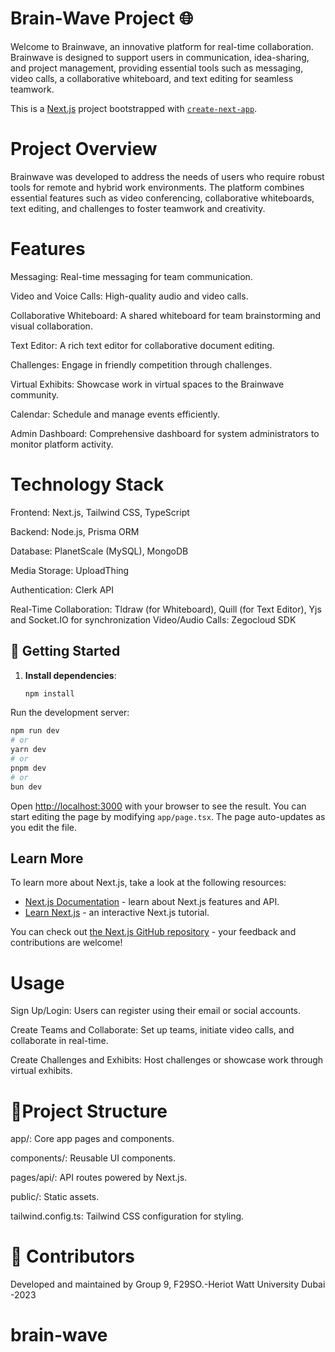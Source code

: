 # Brain-Wave Project 🌐
Welcome to Brainwave, an innovative platform for real-time collaboration. Brainwave is designed to support users in communication, idea-sharing, and project management, providing essential tools such as messaging, video calls, a collaborative whiteboard, and text editing for seamless teamwork.

This is a [Next.js](https://nextjs.org/) project bootstrapped with [`create-next-app`](https://github.com/vercel/next.js/tree/canary/packages/create-next-app).

# Project Overview

Brainwave was developed to address the needs of users who require robust tools for remote and hybrid work environments. The platform combines essential features such as video conferencing, collaborative whiteboards, text editing, and challenges to foster teamwork and creativity.

# Features

Messaging: Real-time messaging for team communication.

Video and Voice Calls: High-quality audio and video calls.

Collaborative Whiteboard: A shared whiteboard for team brainstorming and visual collaboration.

Text Editor: A rich text editor for collaborative document editing.

Challenges: Engage in friendly competition through challenges.

Virtual Exhibits: Showcase work in virtual spaces to the Brainwave community.

Calendar: Schedule and manage events efficiently.

Admin Dashboard: Comprehensive dashboard for system administrators to monitor platform activity.



# Technology Stack

Frontend: Next.js, Tailwind CSS, TypeScript

Backend: Node.js, Prisma ORM

Database: PlanetScale (MySQL), MongoDB 

Media Storage: UploadThing

Authentication: Clerk API

Real-Time Collaboration: Tldraw (for Whiteboard), Quill (for Text Editor), Yjs and Socket.IO for synchronization
Video/Audio Calls: Zegocloud SDK

## 🚀 Getting Started

1. **Install dependencies**:
   ```bash
   npm install

Run the development server:

```bash
npm run dev
# or
yarn dev
# or
pnpm dev
# or
bun dev
```
Open [http://localhost:3000](http://localhost:3000) with your browser to see the result.
You can start editing the page by modifying `app/page.tsx`. The page auto-updates as you edit the file.

## Learn More

To learn more about Next.js, take a look at the following resources:

- [Next.js Documentation](https://nextjs.org/docs) - learn about Next.js features and API.
- [Learn Next.js](https://nextjs.org/learn) - an interactive Next.js tutorial.

You can check out [the Next.js GitHub repository](https://github.com/vercel/next.js/) - your feedback and contributions are welcome!


# Usage

Sign Up/Login: Users can register using their email or social accounts.

Create Teams and Collaborate: Set up teams, initiate video calls, and collaborate in real-time.

Create Challenges and Exhibits: Host challenges or showcase work through virtual exhibits.

# 📂Project Structure

app/: Core app pages and components.

components/: Reusable UI components.

pages/api/: API routes powered by Next.js.

public/: Static assets.

tailwind.config.ts: Tailwind CSS configuration for styling.


# 👥 Contributors

Developed and maintained by Group 9, F29SO.-Heriot Watt University Dubai -2023
# brain-wave
